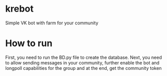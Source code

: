 # krebot
Simple VK bot with farm for your community
# How to run
First, you need to run the BD.py file to create the database.
Next, you need to allow sending messages in your community, further enable the bot and longpoll capabilities for the group and at the end, get the community token
